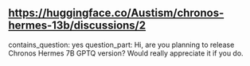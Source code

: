 ## https://huggingface.co/Austism/chronos-hermes-13b/discussions/2

contains_question: yes
question_part: Hi, are you planning to release Chronos Hermes 7B GPTQ version? Would really appreciate it if you do.